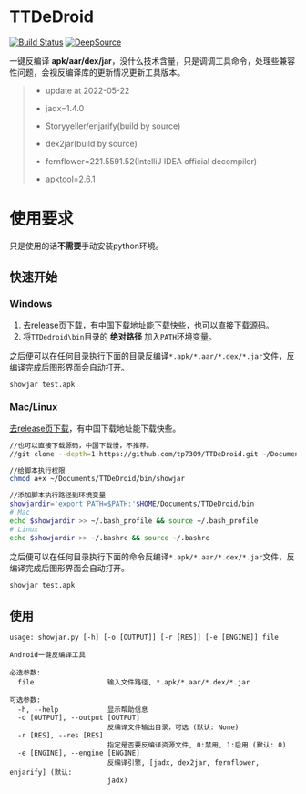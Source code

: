 # TTDeDroid
[![Build Status](https://github.com/tp7309/TTDeDroid/actions/workflows/build.yaml/badge.svg?branch=master)](https://github.com/tp7309/TTDeDroid/actions/workflows/build.yaml)
[![DeepSource](https://deepsource.io/gh/tp7309/TTDeDroid.svg/?label=active+issues&show_trend=true)](https://deepsource.io/gh/tp7309/TTDeDroid/?ref=repository-badge)
<!-- [![codecov](https://codecov.io/gh/tp7309/TTDeDroid/branch/master/graph/badge.svg?token=lyEWTqfeb9)](https://codecov.io/gh/tp7309/TTDeDroid) -->

一键反编译 **apk/aar/dex/jar**，没什么技术含量，只是调调工具命令，处理些兼容性问题，会视反编译库的更新情况更新工具版本。

> - update at 2022-05-22
>
> - jadx=1.4.0
> - Storyyeller/enjarify(build by source)
> - dex2jar(build by source)
> - fernflower=221.5591.52(IntelliJ IDEA official decompiler)
> - apktool=2.6.1

# 使用要求
只是使用的话**不需要**手动安装python环境。

## 快速开始

### Windows
1. [去release页下载](https://github.com/tp7309/TTDeDroid/releases)，有中国下载地址能下载快些，也可以直接下载源码。
2. 将`TTDedroid\bin`目录的 **绝对路径** 加入`PATH`环境变量。

之后便可以在任何目录执行下面的目录反编译`*.apk/*.aar/*.dex/*.jar`文件，反编译完成后图形界面会自动打开。
```
showjar test.apk
```

### Mac/Linux
[去release页下载](https://github.com/tp7309/TTDeDroid/releases)，有中国下载地址能下载快些。
```bash
//也可以直接下载源码，中国下载慢，不推荐。
//git clone --depth=1 https://github.com/tp7309/TTDeDroid.git ~/Documents/TTDeDroid

//给脚本执行权限
chmod a+x ~/Documents/TTDeDroid/bin/showjar

//添加脚本执行路径到环境变量
showjardir='export PATH=$PATH:'$HOME/Documents/TTDeDroid/bin
# Mac
echo $showjardir >> ~/.bash_profile && source ~/.bash_profile
# Linux
echo $showjardir >> ~/.bashrc && source ~/.bashrc
```

之后便可以在任何目录执行下面的命令反编译`*.apk/*.aar/*.dex/*.jar`文件，反编译完成后图形界面会自动打开。
```bash
showjar test.apk
```

## 使用

```
usage: showjar.py [-h] [-o [OUTPUT]] [-r [RES]] [-e [ENGINE]] file

Android一键反编译工具

必选参数:
  file                  输入文件路径, *.apk/*.aar/*.dex/*.jar

可选参数:
  -h, --help            显示帮助信息
  -o [OUTPUT], --output [OUTPUT]
                        反编译文件输出目录，可选 (默认: None)
  -r [RES], --res [RES]
                        指定是否要反编译资源文件, 0:禁用, 1:启用 (默认: 0)
  -e [ENGINE], --engine [ENGINE]
                        反编译引擎, [jadx, dex2jar, fernflower, enjarify] (默认:
                        jadx)
```
